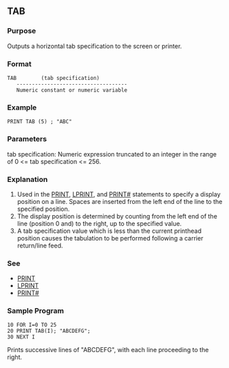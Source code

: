 ## TAB

### Purpose

Outputs a horizontal tab specification to the screen or printer.

### Format

```basic
TAB        (tab specification)
   ------------------------------------
   Numeric constant or numeric variable
```

### Example

```basic
PRINT TAB (5) ; "ABC"
```

### Parameters
tab specification: Numeric expression truncated to an integer in the range
of 0 <= tab specification <= 256.

### Explanation
1. Used in the [PRINT](PRINT.md), [LPRINT](LPRINT.md), and [PRINT#](PRINT_HASH.md)
statements to specify a display position on a line. Spaces are inserted
from the left end of the line to the specified position.
2. The display position is determined by counting from the left end of the line
   (position 0 and) to the right, up to the specified value.
3. A tab specification value which is less than the current printhead
position causes the tabulation to be performed following a carrier
return/line feed.

### See
 - [PRINT](PRINT.md)
 - [LPRINT](LPRINT.md)
 - [PRINT#](PRINT_HASH.md)

### Sample Program
```basic
10 FOR I=0 TO 25
20 PRINT TAB(I); "ABCDEFG"; 
30 NEXT I
```

Prints successive lines of "ABCDEFG", with each line proceeding to the 
right.
